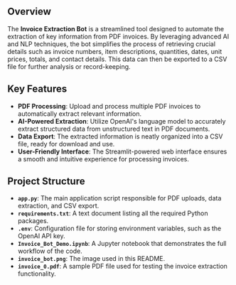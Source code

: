 ## **Overview**
The **Invoice Extraction Bot** is a streamlined tool designed to automate the extraction of key information from PDF invoices. By leveraging advanced AI and NLP techniques, the bot simplifies the process of retrieving crucial details such as invoice numbers, item descriptions, quantities, dates, unit prices, totals, and contact details. This data can then be exported to a CSV file for further analysis or record-keeping.

## **Key Features**

- **PDF Processing**: Upload and process multiple PDF invoices to automatically extract relevant information.
- **AI-Powered Extraction**: Utilize OpenAI's language model to accurately extract structured data from unstructured text in PDF documents.
- **Data Export**: The extracted information is neatly organized into a CSV file, ready for download and use.
- **User-Friendly Interface**: The Streamlit-powered web interface ensures a smooth and intuitive experience for processing invoices.

## **Project Structure**

- **`app.py`**: The main application script responsible for PDF uploads, data extraction, and CSV export.
- **`requirements.txt`**: A text document listing all the required Python packages.
- **`.env`**: Configuration file for storing environment variables, such as the OpenAI API key.
- **`Invoice_Bot_Demo.ipynb`**: A Jupyter notebook that demonstrates the full workflow of the code.
- **`invoice_bot.png`**: The image used in this README.
- **`invoice_0.pdf`**: A sample PDF file used for testing the invoice extraction functionality.
